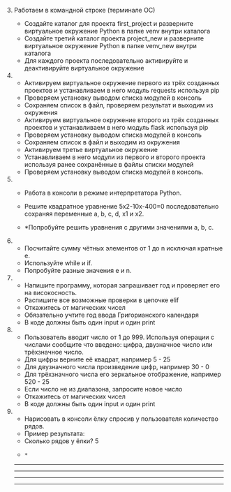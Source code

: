 3. Работаем в командной строке (терминале ОС)
   * Создайте каталог для проекта first_project и разверните виртуальное окружение Python в папке venv внутри каталога
   * Создайте третий каталог проекта project_new и разверните виртуальное окружение Python в папке venv_new внутри каталога
   * Для каждого проекта последовательно активируйте и деактивируйте виртуальное окружение


3. 
   * Активируем виртуальное окружение первого из трёх созданных проектов и устанавливаем в него модуль requests используя pip
   * Проверяем установку выводом списка модулей в консоль
   * Сохраняем список в файл, проверяем результат и выходим из окружения
   * Активируем виртуальное окружение второго из трёх созданных проектов и устанавливаем в него модуль flask используя pip
   * Проверяем установку выводом списка модулей в консоль
   * Сохраняем список в файл и выходим из окружения
   * Активируем третье виртуальное окружение
   * Устанавливаем в него модули из первого и второго проекта используя ранее сохранённые в файлы списки модулей
   * Проверяем установку выводом списка модулей в консоль.


4. 
   * Работа в консоли в режиме интерпретатора Python. 
   * Решите квадратное уравнение 5x2-10x-400=0 последовательно сохраняя переменные a, b, c, d, x1 и x2.

   * *Попробуйте решить уравнения с другими значениями a, b, c.
   

5. 
   * Посчитайте сумму чётных элементов от 1 до n исключая кратные e. 
   * Используйте while и if. 
   * Попробуйте разные значения e и n.

6. 
   * Напишите программу, которая запрашивает год и проверяет его на високосность. 
   * Распишите все возможные проверки в цепочке elif
   * Откажитесь от магических чисел
   * Обязательно учтите год ввода Григорианского календаря
   * В коде должны быть один input и один print

7. 
   * Пользователь вводит число от 1 до 999. Используя операции с числами сообщите что введено: цифра, двузначное число или трёхзначное число.
   * Для цифры верните её квадрат, например 5 - 25
   * Для двузначного числа произведение цифр, например 30 - 0
   * Для трёхзначного числа его зеркальное отображение, например 520 - 25
   * Если число не из диапазона, запросите новое число
   * Откажитесь от магических чисел
   * В коде должны быть один input и один print

8.
   * Нарисовать в консоли ёлку спросив у пользователя количество рядов. 
   * Пример результата:
   * Сколько рядов у ёлки? 5
   *     * 
   *    ***
   *   *****
   *  *******
   * *********
